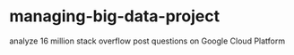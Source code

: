 # managing-big-data-project
analyze 16 million  stack overflow post questions on Google Cloud Platform
